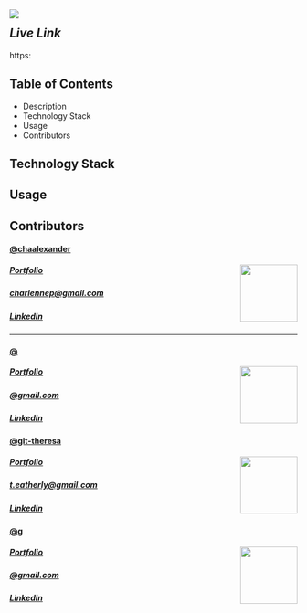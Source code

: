<img align="left" src= "https://img.shields.io/badge/License-MIT-green">


 ##  **_Live Link_** 
  https:
  
  ##  **Table of Contents**
  * Description
  * Technology Stack
  * Usage
  * Contributors
  

   ## **Technology Stack**
 

 ## **Usage** ##


## **Contributors** ##

<h4><a href= "https://github.com/chaalexander">@chaalexander</a></h4>
<img align="right" width="100" height="100" src="https://avatars1.githubusercontent.com/u/59755481?v=4">
<h5><a href= "https://chaalexander.github.io/">Portfolio</a></h5>  
<h5><a href= "mailto:charlennep@gmail.com">charlennep@gmail.com</a></h5>       
<h5><a href= "https://www.linkedin.com/in/cha-alexander">LinkedIn</a></h5>
<hr>

<h4><a href= "">@</a></h4>
<img align="right" width="100" height="100" src="">
<h5><a href= "">Portfolio</a></h5>  
<h5><a href= "">@gmail.com</a></h5>       
<h5><a href= "">LinkedIn</a></h5>

<h4><a href= "https://github.com/git-theresa">@git-theresa</a></h4>
<img align="right" width="100" height="100" src="https://avatars2.githubusercontent.com/u/57425164?v=4">
<h5><a href= "https://git-theresa.github.io/Portfolio/">Portfolio</a></h5>  
<h5><a href= "mailto:t.eatherly@gmail.com">t.eatherly@gmail.com</a></h5>       
<h5><a href= "https://www.linkedin.com/in/theresa-eatherly-4362b14a/">LinkedIn</a></h5>

<h4><a href= "">@g</a></h4>
<img align="right" width="100" height="100" src="">
<h5><a href= "">Portfolio</a></h5>  
<h5><a href= "">@gmail.com</a></h5>       
<h5><a href= "">LinkedIn</a></h5>